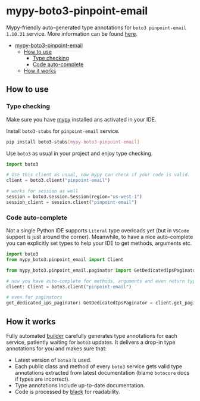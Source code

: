 # mypy-boto3-pinpoint-email

Mypy-friendly auto-generated type annotations for `boto3 pinpoint-email 1.10.31` service.
More information can be found [here](https://github.com/vemel/mypy_boto3).

- [mypy-boto3-pinpoint-email](#mypy-boto3-pinpoint-email)
  - [How to use](#how-to-use)
    - [Type checking](#type-checking)
    - [Code auto-complete](#code-auto-complete)
  - [How it works](#how-it-works)

## How to use

### Type checking

Make sure you have [mypy](https://github.com/python/mypy) installed ans activated in your IDE.

Install `boto3-stubs` for `pinpoint-email` service.

```bash
pip install boto3-stubs[mypy-boto3-pinpoint-email]
```

Use `boto3` as usual in your project and enjoy type checking.

```python
import boto3

# Use this client as usual, now mypy can check if your code is valid.
client = boto3.client("pinpoint-email")

# works for session as well
session = boto3.session.Session(region="us-west-1")
session_client = session.client("pinpoint-email")

```

### Code auto-complete

Not a single Python IDE supports `Literal` type overloads yet (but in `VSCode` support is just around the corner).
Meanwhile, to have a nice auto-complete you can explicitly set types to help your IDE to get methods, arguments etc.

```python
import boto3
from mypy_boto3.pinpoint_email import Client

from mypy_boto3.pinpoint_email.paginator import GetDedicatedIpsPaginator

# now you have auto-complete for methods, arguments and even return types
client: Client = boto3.client("pinpoint-email")

# even for paginators
get_dedicated_ips_paginator: GetDedicatedIpsPaginator = client.get_paginator("get_dedicated_ips")
```

## How it works

Fully automated [builder](https://github.com/vemel/mypy_boto3) carefully generates
type annotations for each service, patiently waiting for `boto3` updates. It delivers
a drop-in type annotations for you and makes sure that:

- Latest version of `boto3` is used.
- Each public class and method of every `boto3` service gets valid type annotations
  extracted from latest documentation (blame `botocore` docs if types are incorrect).
- Type annotations include up-to-date documentation.
- Code is processed by [black](https://github.com/psf/black) for readability.